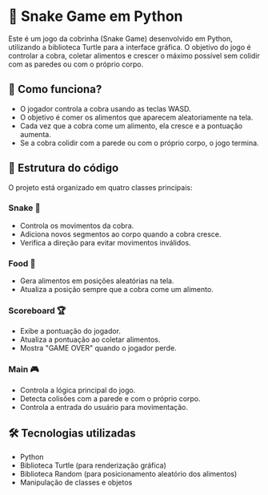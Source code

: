 # 🐍 Snake Game em Python
Este é um jogo da cobrinha (Snake Game) desenvolvido em Python, utilizando a biblioteca Turtle para a interface gráfica. O objetivo do jogo é controlar a cobra, coletar alimentos e crescer o máximo possível sem colidir com as paredes ou com o próprio corpo.

## 🚀 Como funciona?
- O jogador controla a cobra usando as teclas WASD.
- O objetivo é comer os alimentos que aparecem aleatoriamente na tela.
- Cada vez que a cobra come um alimento, ela cresce e a pontuação aumenta.
- Se a cobra colidir com a parede ou com o próprio corpo, o jogo termina.

## 📌 Estrutura do código
O projeto está organizado em quatro classes principais:

### Snake 🐍

- Controla os movimentos da cobra.  
- Adiciona novos segmentos ao corpo quando a cobra cresce.
- Verifica a direção para evitar movimentos inválidos.
  
### Food 🍎

- Gera alimentos em posições aleatórias na tela.
- Atualiza a posição sempre que a cobra come um alimento.

### Scoreboard 🏆

- Exibe a pontuação do jogador.
- Atualiza a pontuação ao coletar alimentos.
- Mostra "GAME OVER" quando o jogador perde.

### Main 🎮

- Controla a lógica principal do jogo.
- Detecta colisões com a parede e com o próprio corpo.
- Controla a entrada do usuário para movimentação.

## 🛠 Tecnologias utilizadas
- Python
- Biblioteca Turtle (para renderização gráfica)
- Biblioteca Random (para posicionamento aleatório dos alimentos)
- Manipulação de classes e objetos
